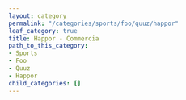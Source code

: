 ```yaml
---
layout: category
permalink: "/categories/sports/foo/quuz/happor"
leaf_category: true
title: Happor - Commercia
path_to_this_category:
- Sports
- Foo
- Quuz
- Happor
child_categories: []
---
```

